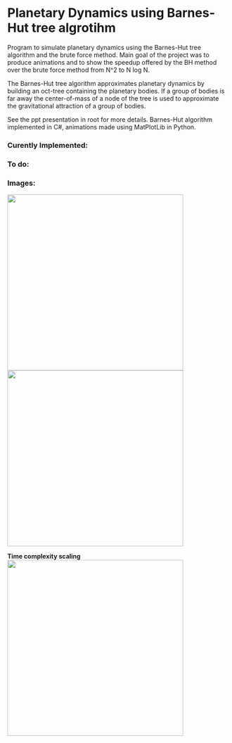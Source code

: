 # Planetary Dynamics using Barnes-Hut tree algrotihm
Program to simulate planetary dynamics using the Barnes-Hut tree algorithm and
the brute force method. Main goal of the project was to produce animations and to show
the speedup offered by the BH method over the brute force method from N^2 to N log N. 

The Barnes-Hut tree algorithm approximates planetary dynamics by building an oct-tree containing the planetary bodies. If a group of bodies is far away
the center-of-mass of a node of the tree is used to approximate the gravitational attraction of a group of bodies.  

See the ppt presentation in root for more details. Barnes-Hut algorithm implemented in C#, animations made using MatPlotLib in Python.

### Curently Implemented:

### To do:

### Images:

<img src="https://raw.github.com/akoreman/Planetary-Dynamics-Barnes-Hut/main/images/Collision.PNG" width="400"> 

<img src="https://raw.github.com/akoreman/Planetary-Dynamics-Barnes-Hut/main/images/CollisionAnim.gif" width="400"> 

**Time complexity scaling**  
<img src="https://raw.github.com/akoreman/Planetary-Dynamics-Barnes-Hut/main/images/TimeComplexity.PNG" width="400">  
